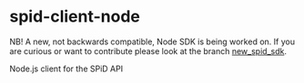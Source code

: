 spid-client-node
================

NB! A new, not backwards compatible, Node SDK is being worked on. 
If you are curious or want to contribute please look at the branch [new_spid_sdk](https://github.com/schibsted/spid-sdk-client-node/tree/new_spid_sdk).

Node.js client for the SPiD API
